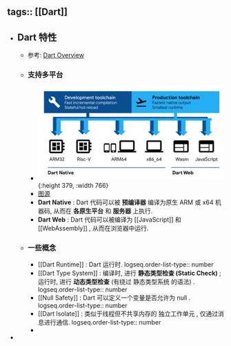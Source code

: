 tags:: [[Dart]]
---

- ## Dart 特性
	- 参考: [Dart Overview](https://dart.dev/overview)
	- ### 支持多平台
		- ![image.png](../assets/image_1760758874240_0.png){:height 379, :width 766}
		- [图源](https://dart.dev/overview#platform)
		- **Dart Native** :  Dart 代码可以被 **预编译器** 编译为原生 ARM 或 x64 机器码, 从而在 **各原生平台** 和 **服务器** 上执行.
		- **Dart Web** : Dart 代码可以被编译为 [[JavaScript]] 和 [[WebAssembly]] , 从而在浏览器中运行.
	- ### 一些概念
		- [[Dart Runtime]] : Dart 运行时.
		  logseq.order-list-type:: number
		- [[Dart Type System]] : 编译时, 进行 **静态类型检查 (Static Check)** ; 运行时,  进行 **动态类型检查** (有绕过 静态类型系统 的语法) .
		  logseq.order-list-type:: number
		- [[Null Safety]] : Dart 可以定义一个变量是否允许为 null .
		  logseq.order-list-type:: number
		- [[Dart Isolate]] : 类似于线程但不共享内存的 独立工作单元 , 仅通过消息进行通信.
		  logseq.order-list-type:: number
		-
-